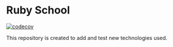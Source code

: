 # Ruby School

[![codecov](https://codecov.io/github/Jorge-Ortiz-Mata/ruby-school/graph/badge.svg?token=ROH4LOCC1B)](https://codecov.io/github/Jorge-Ortiz-Mata/ruby-school)



This repository is created to add and test new technologies used.
